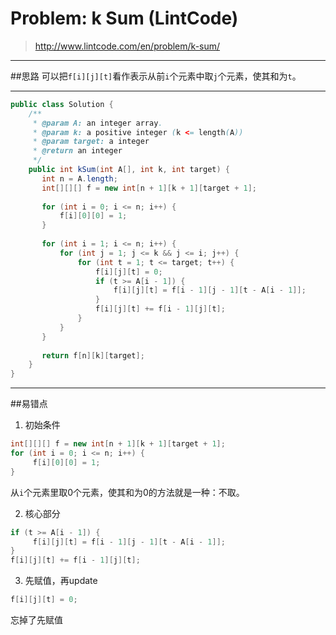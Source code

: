 # Problem: k Sum (LintCode)


> http://www.lintcode.com/en/problem/k-sum/

--------------------
##思路
可以把```f[i][j][t]```看作表示从前```i```个元素中取```j```个元素，使其和为```t```。

-------------------------------

```java
public class Solution {
    /**
     * @param A: an integer array.
     * @param k: a positive integer (k <= length(A))
     * @param target: a integer
     * @return an integer
     */
    public int kSum(int A[], int k, int target) {
       int n = A.length;
       int[][][] f = new int[n + 1][k + 1][target + 1];
      
       for (int i = 0; i <= n; i++) {
           f[i][0][0] = 1;
       }
       
       for (int i = 1; i <= n; i++) {
           for (int j = 1; j <= k && j <= i; j++) {
               for (int t = 1; t <= target; t++) {
                   f[i][j][t] = 0;
                   if (t >= A[i - 1]) {
                       f[i][j][t] = f[i - 1][j - 1][t - A[i - 1]];
                   }
                   f[i][j][t] += f[i - 1][j][t]; 
               }
           }
       }
       
       return f[n][k][target];
    }
}
```
-------------------------
##易错点

1. 初始条件
```java
int[][][] f = new int[n + 1][k + 1][target + 1];      
for (int i = 0; i <= n; i++) {
     f[i][0][0] = 1;
}
```
从```i```个元素里取0个元素，使其和为0的方法就是一种：不取。

2. 核心部分
```java
if (t >= A[i - 1]) {
     f[i][j][t] = f[i - 1][j - 1][t - A[i - 1]];
}
f[i][j][t] += f[i - 1][j][t]; 
```
3. 先赋值，再update
```java
f[i][j][t] = 0;
```
忘掉了先赋值

































